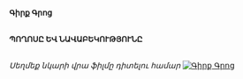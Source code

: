 **Գիրք Գրոց**

\
**ՊՈՂՈՍԸ ԵՎ ՆԱՎԱԲԵԿՈՒԹՅՈՒՆԸ**

\
_Սեղմեք նկարի վրա ֆիլմը դիտելու համար_
[![Գիրք Գրոց](https://www.tomsarkgh.am/thumbnails/Photo/bigimage/19/82/08/slug-88219.jpg)](https://www.youtube.com/watch?v=kzk49p2swfw&t=3s)
